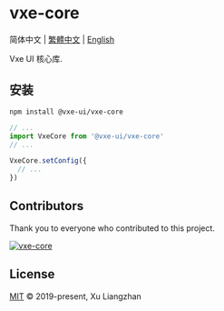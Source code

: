 # vxe-core

简体中文 | [繁體中文](README.zh-TW.md) | [English](README.en.md)  

Vxe UI 核心库.

## 安装

```shell
npm install @vxe-ui/vxe-core
```

```javascript
// ...
import VxeCore from '@vxe-ui/vxe-core'
// ...

VxeCore.setConfig({
  // ...
})
```

## Contributors

Thank you to everyone who contributed to this project.

[![vxe-core](https://contrib.rocks/image?repo=x-extends/vxe-core)](https://github.com/x-extends/vxe-core/graphs/contributors)

## License

[MIT](LICENSE) © 2019-present, Xu Liangzhan
